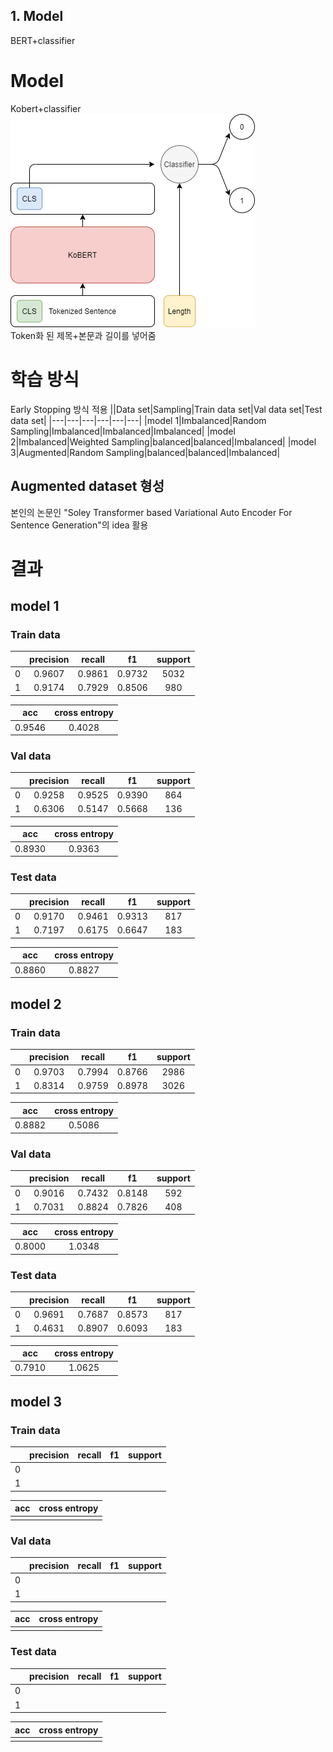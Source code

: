 ## 1. Model  
BERT+classifier  

# Model  
Kobert+classifier  
![model](https://github.com/Chuck2Win/MeteorologicalAgencyProject/blob/main/model/model.png)  
Token화 된 제목+본문과 길이를 넣어줌  

# 학습 방식  
Early Stopping 방식 적용 
||Data set|Sampling|Train data set|Val data set|Test data set|
|---|---|---|---|---|---|
|model 1|Imbalanced|Random Sampling|Imbalanced|Imbalanced|Imbalanced|
|model 2|Imbalanced|Weighted Sampling|balanced|balanced|Imbalanced|
|model 3|Augmented|Random Sampling|balanced|balanced|Imbalanced|

## Augmented dataset 형성  
본인의 논문인 "Soley Transformer based Variational Auto Encoder For Sentence Generation"의 idea 활용  

# 결과  
## model 1  
### Train data  
||precision|recall|f1|support|
|:---:|:---:|:---:|:---:|:---:|
|0|0.9607|0.9861|0.9732|5032|
|1|0.9174|0.7929|0.8506|980|  

|acc|cross entropy|
|:---:|:---:|  
|0.9546|0.4028|  

### Val data  
||precision|recall|f1|support|
|:---:|:---:|:---:|:---:|:---:|
|0|0.9258|0.9525|0.9390|864|  
|1|0.6306|0.5147|0.5668|136|  

|acc|cross entropy|
|:---:|:---:|  
|0.8930|0.9363|  

### Test data  
||precision|recall|f1|support|
|:---:|:---:|:---:|:---:|:---:|
|0|0.9170|0.9461|0.9313|817|
|1|0.7197|0.6175|0.6647|183|  

|acc|cross entropy|
|:---:|:---:|
|0.8860|0.8827|  

## model 2  
### Train data  
||precision|recall|f1|support|
|:---:|:---:|:---:|:---:|:---:|
|0|0.9703|0.7994|0.8766|2986|
|1|0.8314|0.9759|0.8978|3026|  

|acc|cross entropy|
|:---:|:---:|  
|0.8882|0.5086|  

### Val data  
||precision|recall|f1|support|
|:---:|:---:|:---:|:---:|:---:|
|0|0.9016|0.7432|0.8148|592|  
|1|0.7031|0.8824|0.7826|408|  

|acc|cross entropy|
|:---:|:---:|  
|0.8000|1.0348|  

### Test data  
||precision|recall|f1|support|
|:---:|:---:|:---:|:---:|:---:|
|0|0.9691|0.7687|0.8573|817|
|1|0.4631|0.8907|0.6093|183|  

|acc|cross entropy|
|:---:|:---:|
|0.7910|1.0625|  

## model 3  
### Train data  
||precision|recall|f1|support|
|:---:|:---:|:---:|:---:|:---:|
|0|||||
|1|||||  

|acc|cross entropy|
|:---:|:---:|  
|||  

### Val data  
||precision|recall|f1|support|
|:---:|:---:|:---:|:---:|:---:|
|0|||||  
|1|||||  

|acc|cross entropy|
|:---:|:---:|  
|||  

### Test data  
||precision|recall|f1|support|
|:---:|:---:|:---:|:---:|:---:|
|0|||||
|1|||||  

|acc|cross entropy|
|:---:|:---:|
|||  

